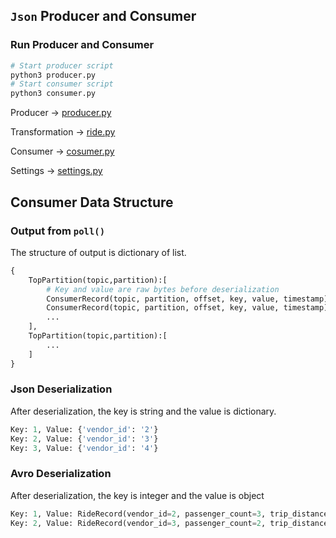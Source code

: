 ## `Json` Producer and Consumer
### Run Producer and Consumer
```bash
# Start producer script
python3 producer.py
# Start consumer script
python3 consumer.py
```
Producer -> [producer.py](producer.py)

Transformation -> [ride.py](ride.py)

Consumer -> [cosumer.py](consumer.py)

Settings -> [settings.py](settings.py)

## Consumer Data Structure
### Output from `poll()`
The structure of output is dictionary of list.  
```python
{
    TopPartition(topic,partition):[
        # Key and value are raw bytes before deserialization
        ConsumerRecord(topic, partition, offset, key, value, timestamp),
        ConsumerRecord(topic, partition, offset, key, value, timestamp),
        ...
    ],
    TopPartition(topic,partition):[
        ...
    ]
}
```
### Json Deserialization
After deserialization, the key is string and the value is dictionary.
```python
Key: 1, Value: {'vendor_id': '2'}
Key: 2, Value: {'vendor_id': '3'}
Key: 3, Value: {'vendor_id': '4'}
```
### Avro Deserialization
After deserialization, the key is integer and the value is object
```python
Key: 1, Value: RideRecord(vendor_id=2, passenger_count=3, trip_distance=10.5)
Key: 2, Value: RideRecord(vendor_id=3, passenger_count=2, trip_distance=7.8)
```
